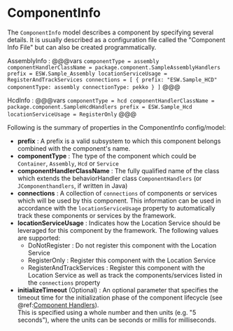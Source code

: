 # ComponentInfo

The `ComponentInfo` model describes a component by specifying several details.
It is usually described as a configuration file called the "Component Info File" but can also be created programmatically.

AssemblyInfo
:   @@@vars
    ```
    componentType = assembly
    componentHandlerClassName = package.component.SampleAssemblyHandlers
    prefix = ESW.Sample_Assembly
    locationServiceUsage = RegisterAndTrackServices
    connections = [
        {
          prefix: "ESW.Sample_HCD"
          componentType: assembly
          connectionType: pekko
        }
      ]
    ```
    @@@
    
HcdInfo
:   @@@vars
    ```
    componentType = hcd
    componentHandlerClassName = package.component.SampleHcdHandlers
    prefix = ESW.Sample_Hcd
    locationServiceUsage = RegisterOnly
    ```
    @@@
    
Following is the summary of properties in the ComponentInfo config/model:

* **prefix** : A prefix is a valid subsystem to which this component belongs combined with the component's name.
* **componentType** : The type of the component which could be `Container`, `Assembly`, `Hcd` or `Service`
* **componentHandlerClassName** : The fully qualified name of the class which extends the behaviorHandler class `ComponentHandlers`
(or `JComponenthandlers`, if written in Java)
* **connections** : A collection of `connections` of components or services which will be used by this component. This information can 
be used in accordance with the `locationServiceUsage` property to automatically track these components or services by the framework.
* **locationServiceUsage** : Indicates how the Location Service should be leveraged for this component by the framework. The following values are supported:
    * DoNotRegister : Do not register this component with the Location Service
    * RegisterOnly : Register this component with the Location Service
    * RegisterAndTrackServices : Register this component with the Location Service as well as track the components/services listed in the `connections` property
* **initializeTimeout** (Optional) : An optional parameter that specifies the timeout time for the initialization 
phase of the component lifecycle (see @ref:[Component Handlers](handling-lifecycle.md)).  
This is specified using a whole number and then units (e.g. "5 seconds"), where the units can be seconds
or millis for milliseconds.